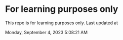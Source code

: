 # For learning purposes only
This repo is for learning purposes only.
Last updated at

Monday, September 4, 2023 5:08:21 AM

